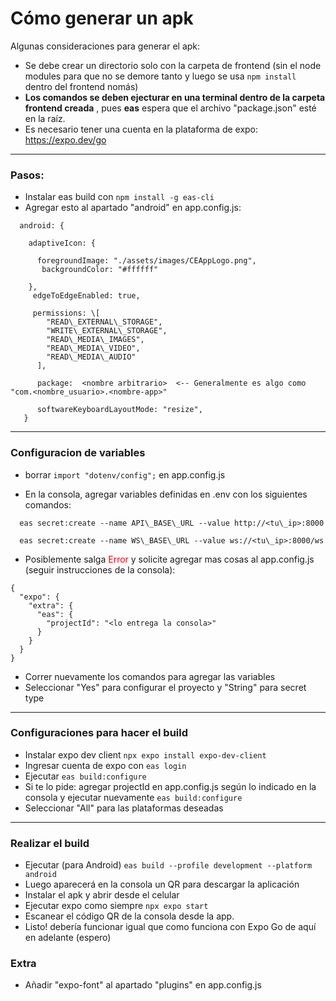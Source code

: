 # Cómo generar un apk

Algunas consideraciones para generar el apk:

* Se debe crear un directorio solo con la carpeta de frontend (sin el node modules para que no se demore tanto y luego se usa `npm install` dentro del frontend nomás) 
* **Los comandos se deben ejecturar en una terminal dentro de la carpeta frontend creada** , pues **eas** espera que el archivo "package.json" esté en la raíz.
* Es necesario tener una cuenta en la plataforma de expo: https://expo.dev/go

---

### Pasos:

* Instalar eas build con `npm install -g eas-cli`
* Agregar esto al apartado "android" en app.config.js:

```
  android: {

    adaptiveIcon: {

      foregroundImage: "./assets/images/CEAppLogo.png",
       backgroundColor: "#ffffff"

    },
     edgeToEdgeEnabled: true,
     
     permissions: \[
        "READ\_EXTERNAL\_STORAGE",
        "WRITE\_EXTERNAL\_STORAGE",
        "READ\_MEDIA\_IMAGES",
        "READ\_MEDIA\_VIDEO",
        "READ\_MEDIA\_AUDIO"
      ],

      package:  <nombre arbitrario>  <-- Generalmente es algo como "com.<nombre_usuario>.<nombre-app>"

      softwareKeyboardLayoutMode: "resize",
   }
```

---
### Configuracion de variables
* borrar `import "dotenv/config";` en app.config.js

* En la consola, agregar variables definidas en .env con los siguientes comandos:
```
  eas secret:create --name API\_BASE\_URL --value http://<tu\_ip>:8000
```
```
  eas secret:create --name WS\_BASE\_URL --value ws://<tu\_ip>:8000/ws
```

* Posiblemente salga <span style="color: red;"> Error </span> y solicite agregar mas cosas al app.config.js (seguir instrucciones de la consola):
```
{
  "expo": {
    "extra": {
      "eas": {
        "projectId": "<lo entrega la consola>"
      }
    }
  }
}
```

* Correr nuevamente los comandos para agregar las variables
* Seleccionar "Yes" para configurar el proyecto y "String" para secret type

---
### Configuraciones para hacer el build

* Instalar expo dev client `npx expo install expo-dev-client`
* Ingresar cuenta de expo con `eas login`
* Ejecutar `eas build:configure`
* Si te lo pide: agregar projectId en app.config.js según lo indicado en la consola y ejecutar nuevamente `eas build:configure`
* Seleccionar "All" para las plataformas deseadas 

---
### Realizar el build

* Ejecutar (para Android) `eas build --profile development --platform android`
* Luego aparecerá en la consola un QR para descargar la aplicación
* Instalar el apk y abrir desde el celular
* Ejecutar expo como siempre `npx expo start`
* Escanear el código QR de la consola desde la app.
* Listo! debería funcionar igual que como funciona con Expo Go de aquí en adelante (espero)

### Extra
* Añadir "expo-font" al apartado "plugins" en app.config.js 




